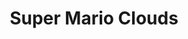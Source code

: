 ---
ee_id: '7'
site: '1'
type: '2'
long_id: 2002-001 Super Mario Clouds
url: 2002-001-super-mario-clouds
year: '2002'
medium: Modded Super Mario Bros. cartridge
commission:
add_credit:
dims: Dimensions variable
pitch: "​Super Mario Brothers, ... but with just the clouds."
ps: 'Super Mario Clouds is an old Mario Brothers cartridge which I modified to erase
  everything but the clouds. Check below for the ROM &amp; a link to the source code.
  When this wz first posted 2 the net in 02 is wz as a DIY tutorial. As I kept on
  updating CMS’s on my website, eventually this tutorial got mangled. None the less,
  4 those interested, here iz the <a href="https://webrecorder.io/cory_arcangel/super-mario-clouds/list/2002-/b1/20021118090831/http://www.beigerecords.com/cory/21c/21c.html"
  target="_blank">2002</a> &amp; <a href="https://webrecorder.io/cory_arcangel/super-mario-clouds/list/2006-/b1/20060206020036/http://www.beigerecords.com:80/cory/Things_I_Made_in_2003/"
  target="_blank">2006</a> posts (thx web recorder!). FYI: I still need 2 get around
  2 cleaning up all the different versions of this code (all so unorganised &amp;
  with so many bugs!), and making an official The Source zine. Coming soon, I promise.'
live_url:
related: "[185] [2005-021-super-landscape-1] 2005-021 Super Landscape #1"
title: Super Mario Clouds
youtube: '{"id":"fCmAD0TwGcQ","url":"http:\/\/www.youtube.com\/embed\/fCmAD0TwGcQ?rel=0&wmode=opaque&hd=1","width":"640","height":"480","type":"youtube","title":"Cory
  Arcangel - Super Mario Clouds - 2002","description":"Just the clouds from Mario
  Brothers.","thumbnail_small":"http:\/\/img.youtube.com\/vi\/fCmAD0TwGcQ\/2.jpg","thumbnail_large":"http:\/\/img.youtube.com\/vi\/fCmAD0TwGcQ\/0.jpg","author":"coryarcangel","length":"355","embed":"%3Ciframe%20src%3D%22http%3A\/\/www.youtube.com\/embed\/fCmAD0TwGcQ%3Frel%3D0%26wmode%3Dopaque%26hd%3D1%22%20border%3D%220%22%20height%3D%22480%22%20width%3D%22640%22%3E%3C\/iframe%3E"}

  '
imgs: mario-clouds-2002-001-cartridge-2-database-ih.jpg
subheading:
year2: '2002'
download: arcangel-super-mario-clouds.nes.zip
add_credits:
related_code: "[2198] [code-super-mario-clouds] Super Mario Clouds (Code)"
! '':
layout: things-i-made
---